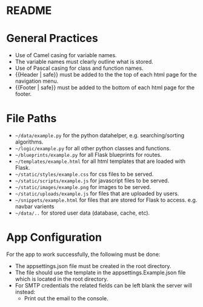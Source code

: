 # README

# **General Practices**
- Use of Camel casing for variable names.
- The variable names must clearly outline what is stored.
- Use of Pascal casing for class and function names.
- {{Header | safe}} must be added to the the top of each html page for the navigation menu.
- {{Footer | safe}} must be added to the bottom of each html page for the footer.

# **File Paths**
- `~/data/example.py` for the python datahelper, e.g. searching/sorting algorithms.
- `~/logic/example.py` for all other python classes and functions.
- `~/blueprints/example.py` for all Flask blueprints for routes.
- `~/templates/example.html` for all html templates that are loaded with Flask.
- `~/static/styles/example.css` for css files to be served.
- `~/static/scripts/example.js` for javascript files to be served.
- `~/static/images/example.png` for images to be served.
- `~/static/uploads/example.js` for files that are uploaded by users.
- `~/snippets/example.html` for files that are stored for Flask to access. e.g. navbar varients
- `~/data/..` for stored user data (database, cache, etc).

# **App Configuration**
For the app to work successfully, the following must be done:
- The appsettings.json file must be created in the root directory.
- The file should use the template in the appsettings.Example.json file which is located in the root directory.
- For SMTP credentials the related fields can be left blank the server will instead:
  - Print out the email to the console.